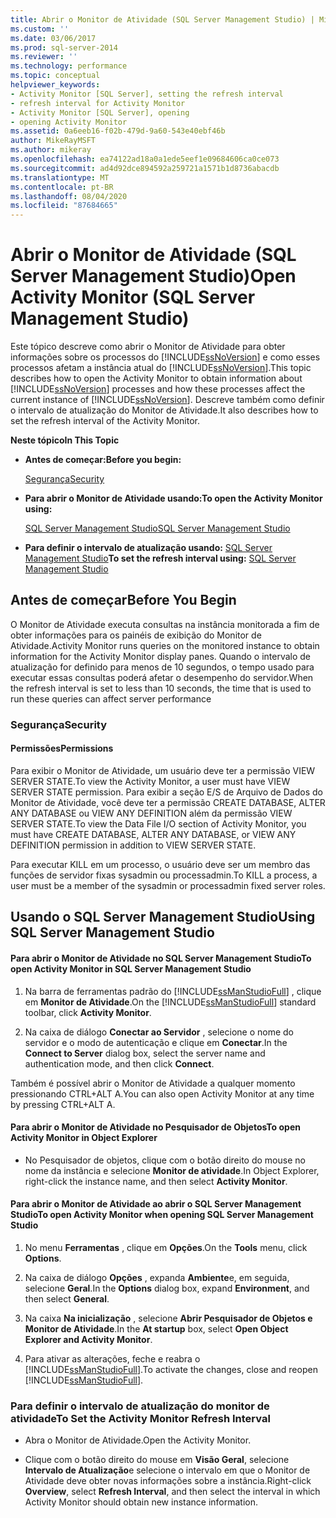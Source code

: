 ```yaml
---
title: Abrir o Monitor de Atividade (SQL Server Management Studio) | Microsoft Docs
ms.custom: ''
ms.date: 03/06/2017
ms.prod: sql-server-2014
ms.reviewer: ''
ms.technology: performance
ms.topic: conceptual
helpviewer_keywords:
- Activity Monitor [SQL Server], setting the refresh interval
- refresh interval for Activity Monitor
- Activity Monitor [SQL Server], opening
- opening Activity Monitor
ms.assetid: 0a6eeb16-f02b-479d-9a60-543e40ebf46b
author: MikeRayMSFT
ms.author: mikeray
ms.openlocfilehash: ea74122ad18a0a1ede5eef1e09684606ca0ce073
ms.sourcegitcommit: ad4d92dce894592a259721a1571b1d8736abacdb
ms.translationtype: MT
ms.contentlocale: pt-BR
ms.lasthandoff: 08/04/2020
ms.locfileid: "87684665"
---
```

# <a name="open-activity-monitor-sql-server-management-studio"></a><span data-ttu-id="b8b30-102">Abrir o Monitor de Atividade (SQL Server Management Studio)</span><span class="sxs-lookup"><span data-stu-id="b8b30-102">Open Activity Monitor (SQL Server Management Studio)</span></span>
  <span data-ttu-id="b8b30-103">Este tópico descreve como abrir o Monitor de Atividade para obter informações sobre os processos do [!INCLUDE[ssNoVersion](../../includes/ssnoversion-md.md)] e como esses processos afetam a instância atual do [!INCLUDE[ssNoVersion](../../includes/ssnoversion-md.md)].</span><span class="sxs-lookup"><span data-stu-id="b8b30-103">This topic describes how to open the Activity Monitor to obtain information about [!INCLUDE[ssNoVersion](../../includes/ssnoversion-md.md)] processes and how these processes affect the current instance of [!INCLUDE[ssNoVersion](../../includes/ssnoversion-md.md)].</span></span> <span data-ttu-id="b8b30-104">Descreve também como definir o intervalo de atualização do Monitor de Atividade.</span><span class="sxs-lookup"><span data-stu-id="b8b30-104">It also describes how to set the refresh interval of the Activity Monitor.</span></span>  
  
 <span data-ttu-id="b8b30-105">**Neste tópico**</span><span class="sxs-lookup"><span data-stu-id="b8b30-105">**In This Topic**</span></span>  
  
-   <span data-ttu-id="b8b30-106">**Antes de começar:**</span><span class="sxs-lookup"><span data-stu-id="b8b30-106">**Before you begin:**</span></span>  
  
     [<span data-ttu-id="b8b30-107">Segurança</span><span class="sxs-lookup"><span data-stu-id="b8b30-107">Security</span></span>](#Security)  
  
-   <span data-ttu-id="b8b30-108">**Para abrir o Monitor de Atividade usando:**</span><span class="sxs-lookup"><span data-stu-id="b8b30-108">**To open the Activity Monitor using:**</span></span>  
  
     [<span data-ttu-id="b8b30-109">SQL Server Management Studio</span><span class="sxs-lookup"><span data-stu-id="b8b30-109">SQL Server Management Studio</span></span>](#SSMSProcedure)  
  
-   <span data-ttu-id="b8b30-110">**Para definir o intervalo de atualização usando:**  [SQL Server Management Studio](#Refresh)</span><span class="sxs-lookup"><span data-stu-id="b8b30-110">**To set the refresh interval using:**  [SQL Server Management Studio](#Refresh)</span></span>  
  
##  <a name="before-you-begin"></a><a name="BeforeYouBegin"></a> <span data-ttu-id="b8b30-111">Antes de começar</span><span class="sxs-lookup"><span data-stu-id="b8b30-111">Before You Begin</span></span>  
 <span data-ttu-id="b8b30-112">O Monitor de Atividade executa consultas na instância monitorada a fim de obter informações para os painéis de exibição do Monitor de Atividade.</span><span class="sxs-lookup"><span data-stu-id="b8b30-112">Activity Monitor runs queries on the monitored instance to obtain information for the Activity Monitor display panes.</span></span> <span data-ttu-id="b8b30-113">Quando o intervalo de atualização for definido para menos de 10 segundos, o tempo usado para executar essas consultas poderá afetar o desempenho do servidor.</span><span class="sxs-lookup"><span data-stu-id="b8b30-113">When the refresh interval is set to less than 10 seconds, the time that is used to run these queries can affect server performance</span></span>  
  
###  <a name="security"></a><a name="Security"></a> <span data-ttu-id="b8b30-114">Segurança</span><span class="sxs-lookup"><span data-stu-id="b8b30-114">Security</span></span>  
  
####  <a name="permissions"></a><a name="Permissions"></a> <span data-ttu-id="b8b30-115">Permissões</span><span class="sxs-lookup"><span data-stu-id="b8b30-115">Permissions</span></span>  
 <span data-ttu-id="b8b30-116">Para exibir o Monitor de Atividade, um usuário deve ter a permissão VIEW SERVER STATE.</span><span class="sxs-lookup"><span data-stu-id="b8b30-116">To view the Activity Monitor, a user must have VIEW SERVER STATE permission.</span></span> <span data-ttu-id="b8b30-117">Para exibir a seção E/S de Arquivo de Dados do Monitor de Atividade, você deve ter a permissão CREATE DATABASE, ALTER ANY DATABASE ou VIEW ANY DEFINITION além da permissão VIEW SERVER STATE.</span><span class="sxs-lookup"><span data-stu-id="b8b30-117">To view the Data File I/O section of Activity Monitor, you must have CREATE DATABASE, ALTER ANY DATABASE, or VIEW ANY DEFINITION permission in addition to VIEW SERVER STATE.</span></span>  
  
 <span data-ttu-id="b8b30-118">Para executar KILL em um processo, o usuário deve ser um membro das funções de servidor fixas sysadmin ou processadmin.</span><span class="sxs-lookup"><span data-stu-id="b8b30-118">To KILL a process, a user must be a member of the sysadmin or processadmin fixed server roles.</span></span>  
  
##  <a name="using-sql-server-management-studio"></a><a name="SSMSProcedure"></a> <span data-ttu-id="b8b30-119">Usando o SQL Server Management Studio</span><span class="sxs-lookup"><span data-stu-id="b8b30-119">Using SQL Server Management Studio</span></span>  
  
#### <a name="to-open-activity-monitor-in-sql-server-management-studio"></a><span data-ttu-id="b8b30-120">Para abrir o Monitor de Atividade no SQL Server Management Studio</span><span class="sxs-lookup"><span data-stu-id="b8b30-120">To open Activity Monitor in SQL Server Management Studio</span></span>  
  
1.  <span data-ttu-id="b8b30-121">Na barra de ferramentas padrão do [!INCLUDE[ssManStudioFull](../../includes/ssmanstudiofull-md.md)] , clique em **Monitor de Atividade**.</span><span class="sxs-lookup"><span data-stu-id="b8b30-121">On the [!INCLUDE[ssManStudioFull](../../includes/ssmanstudiofull-md.md)] standard toolbar, click **Activity Monitor**.</span></span>  
  
2.  <span data-ttu-id="b8b30-122">Na caixa de diálogo **Conectar ao Servidor** , selecione o nome do servidor e o modo de autenticação e clique em **Conectar**.</span><span class="sxs-lookup"><span data-stu-id="b8b30-122">In the **Connect to Server** dialog box, select the server name and authentication mode, and then click **Connect**.</span></span>  
  
 <span data-ttu-id="b8b30-123">Também é possível abrir o Monitor de Atividade a qualquer momento pressionando CTRL+ALT A.</span><span class="sxs-lookup"><span data-stu-id="b8b30-123">You can also open Activity Monitor at any time by pressing CTRL+ALT A.</span></span>  
  
#### <a name="to-open-activity-monitor-in-object-explorer"></a><span data-ttu-id="b8b30-124">Para abrir o Monitor de Atividade no Pesquisador de Objetos</span><span class="sxs-lookup"><span data-stu-id="b8b30-124">To open Activity Monitor in Object Explorer</span></span>  
  
-   <span data-ttu-id="b8b30-125">No Pesquisador de objetos, clique com o botão direito do mouse no nome da instância e selecione **Monitor de atividade**.</span><span class="sxs-lookup"><span data-stu-id="b8b30-125">In Object Explorer, right-click the instance name, and then select **Activity Monitor**.</span></span>  
  
#### <a name="to-open-activity-monitor-when-opening-sql-server-management-studio"></a><span data-ttu-id="b8b30-126">Para abrir o Monitor de Atividade ao abrir o SQL Server Management Studio</span><span class="sxs-lookup"><span data-stu-id="b8b30-126">To open Activity Monitor when opening SQL Server Management Studio</span></span>  
  
1.  <span data-ttu-id="b8b30-127">No menu **Ferramentas** , clique em **Opções**.</span><span class="sxs-lookup"><span data-stu-id="b8b30-127">On the **Tools** menu, click **Options**.</span></span>  
  
2.  <span data-ttu-id="b8b30-128">Na caixa de diálogo **Opções** , expanda **Ambiente**e, em seguida, selecione **Geral**.</span><span class="sxs-lookup"><span data-stu-id="b8b30-128">In the **Options** dialog box, expand **Environment**, and then select **General**.</span></span>  
  
3.  <span data-ttu-id="b8b30-129">Na caixa **Na inicialização** , selecione **Abrir Pesquisador de Objetos e Monitor de Atividade**.</span><span class="sxs-lookup"><span data-stu-id="b8b30-129">In the **At startup** box, select **Open Object Explorer and Activity Monitor**.</span></span>  
  
4.  <span data-ttu-id="b8b30-130">Para ativar as alterações, feche e reabra o [!INCLUDE[ssManStudioFull](../../includes/ssmanstudiofull-md.md)].</span><span class="sxs-lookup"><span data-stu-id="b8b30-130">To activate the changes, close and reopen [!INCLUDE[ssManStudioFull](../../includes/ssmanstudiofull-md.md)].</span></span>  
  
###  <a name="to-set-the-activity-monitor-refresh-interval"></a><a name="Refresh"></a><span data-ttu-id="b8b30-131">Para definir o intervalo de atualização do monitor de atividade</span><span class="sxs-lookup"><span data-stu-id="b8b30-131">To Set the Activity Monitor Refresh Interval</span></span>  
  
-   <span data-ttu-id="b8b30-132">Abra o Monitor de Atividade.</span><span class="sxs-lookup"><span data-stu-id="b8b30-132">Open the Activity Monitor.</span></span>  
  
-   <span data-ttu-id="b8b30-133">Clique com o botão direito do mouse em **Visão Geral**, selecione **Intervalo de Atualização**e selecione o intervalo em que o Monitor de Atividade deve obter novas informações sobre a instância.</span><span class="sxs-lookup"><span data-stu-id="b8b30-133">Right-click **Overview**, select **Refresh Interval**, and then select the interval in which Activity Monitor should obtain new instance information.</span></span>  
  
  
